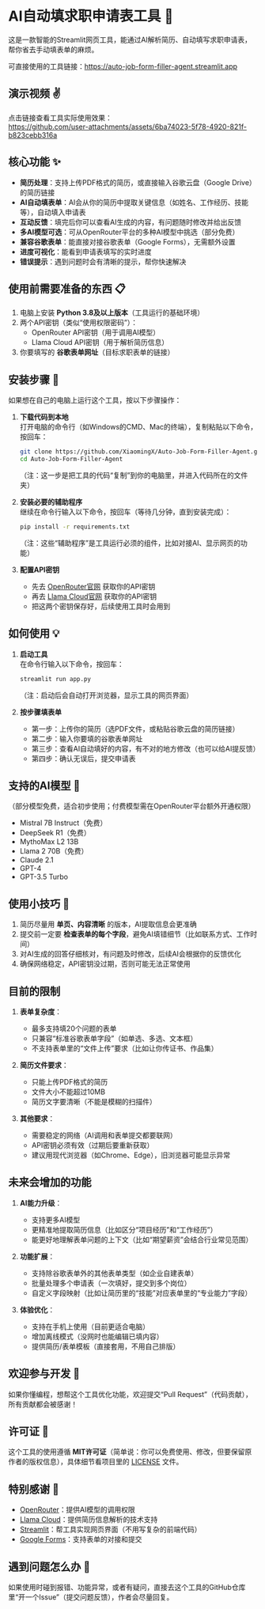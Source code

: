 # AI自动填求职申请表工具 🤖

这是一款智能的Streamlit网页工具，能通过AI解析简历、自动填写求职申请表，帮你省去手动填表单的麻烦。

可直接使用的工具链接：https://auto-job-form-filler-agent.streamlit.app


## 演示视频 ✌️
点击链接查看工具实际使用效果：  
https://github.com/user-attachments/assets/6ba74023-5f78-4920-821f-b823cebb316a


## 核心功能 ✨
- **简历处理**：支持上传PDF格式的简历，或直接输入谷歌云盘（Google Drive）的简历链接
- **AI自动填表单**：AI会从你的简历中提取关键信息（如姓名、工作经历、技能等），自动填入申请表
- **互动反馈**：填完后你可以查看AI生成的内容，有问题随时修改并给出反馈
- **多AI模型可选**：可从OpenRouter平台的多种AI模型中挑选（部分免费）
- **兼容谷歌表单**：能直接对接谷歌表单（Google Forms），无需额外设置
- **进度可视化**：能看到申请表填写的实时进度
- **错误提示**：遇到问题时会有清晰的提示，帮你快速解决


## 使用前需要准备的东西 📋
1. 电脑上安装 **Python 3.8及以上版本**（工具运行的基础环境）
2. 两个API密钥（类似“使用权限密码”）：
   - OpenRouter API密钥（用于调用AI模型）
   - Llama Cloud API密钥（用于解析简历信息）
3. 你要填写的 **谷歌表单网址**（目标求职表单的链接）


## 安装步骤 🚀
如果想在自己的电脑上运行这个工具，按以下步骤操作：

1. **下载代码到本地**  
   打开电脑的命令行（如Windows的CMD、Mac的终端），复制粘贴以下命令，按回车：  
   ```bash
   git clone https://github.com/XiaomingX/Auto-Job-Form-Filler-Agent.git
   cd Auto-Job-Form-Filler-Agent
   ```
   （注：这一步是把工具的代码“复制”到你的电脑里，并进入代码所在的文件夹）

2. **安装必要的辅助程序**  
   继续在命令行输入以下命令，按回车（等待几分钟，直到安装完成）：  
   ```bash
   pip install -r requirements.txt
   ```
   （注：这些“辅助程序”是工具运行必须的组件，比如对接AI、显示网页的功能）

3. **配置API密钥**  
   - 先去 [OpenRouter官网](https://openrouter.ai/) 获取你的API密钥
   - 再去 [Llama Cloud官网](https://cloud.llamaindex.ai/) 获取你的API密钥
   - 把这两个密钥保存好，后续使用工具时会用到


## 如何使用 💡
1. **启动工具**  
   在命令行输入以下命令，按回车：  
   ```bash
   streamlit run app.py
   ```
   （注：启动后会自动打开浏览器，显示工具的网页界面）

2. **按步骤填表单**  
   - 第一步：上传你的简历（选PDF文件，或粘贴谷歌云盘的简历链接）
   - 第二步：输入你要填的谷歌表单网址
   - 第三步：查看AI自动填好的内容，有不对的地方修改（也可以给AI提反馈）
   - 第四步：确认无误后，提交申请表


## 支持的AI模型 🤖
（部分模型免费，适合初步使用；付费模型需在OpenRouter平台额外开通权限）
- Mistral 7B Instruct（免费）
- DeepSeek R1（免费）
- MythoMax L2 13B
- Llama 2 70B（免费）
- Claude 2.1
- GPT-4
- GPT-3.5 Turbo


## 使用小技巧 📝
1. 简历尽量用 **单页、内容清晰** 的版本，AI提取信息会更准确
2. 提交前一定要 **检查表单的每个字段**，避免AI填错细节（比如联系方式、工作时间）
3. 对AI生成的回答仔细核对，有问题及时修改，后续AI会根据你的反馈优化
4. 确保网络稳定，API密钥没过期，否则可能无法正常使用


## 目前的限制
1. **表单复杂度**：
   - 最多支持填20个问题的表单
   - 只兼容“标准谷歌表单字段”（如单选、多选、文本框）
   - 不支持表单里的“文件上传”要求（比如让你传证书、作品集）

2. **简历文件要求**：
   - 只能上传PDF格式的简历
   - 文件大小不能超过10MB
   - 简历文字要清晰（不能是模糊的扫描件）

3. **其他要求**：
   - 需要稳定的网络（AI调用和表单提交都要联网）
   - API密钥必须有效（过期后要重新获取）
   - 建议用现代浏览器（如Chrome、Edge），旧浏览器可能显示异常


## 未来会增加的功能
1. **AI能力升级**：
   - 支持更多AI模型
   - 更精准地提取简历信息（比如区分“项目经历”和“工作经历”）
   - 能更好地理解表单问题的上下文（比如“期望薪资”会结合行业常见范围）

2. **功能扩展**：
   - 支持除谷歌表单外的其他表单类型（如企业自建表单）
   - 批量处理多个申请表（一次填好，提交到多个岗位）
   - 自定义字段映射（比如让简历里的“技能”对应表单里的“专业能力”字段）

3. **体验优化**：
   - 支持在手机上使用（目前更适合电脑）
   - 增加离线模式（没网时也能编辑已填内容）
   - 提供简历/表单模板（直接套用，不用自己排版）


## 欢迎参与开发 🤝
如果你懂编程，想帮这个工具优化功能，欢迎提交“Pull Request”（代码贡献），所有贡献都会被感谢！


## 许可证 📄
这个工具的使用遵循 **MIT许可证**（简单说：你可以免费使用、修改，但要保留原作者的版权信息），具体细节看项目里的 [LICENSE](LICENSE) 文件。


## 特别感谢 🙏
- [OpenRouter](https://openrouter.ai/)：提供AI模型的调用权限
- [Llama Cloud](https://cloud.llamaindex.ai/)：提供简历信息解析的技术支持
- [Streamlit](https://streamlit.io/)：帮工具实现网页界面（不用写复杂的前端代码）
- [Google Forms](https://www.google.com/forms/about/)：支持表单的对接和提交


## 遇到问题怎么办 💬
如果使用时碰到报错、功能异常，或者有疑问，直接去这个工具的GitHub仓库里“开一个Issue”（提交问题反馈），作者会尽量回复。
